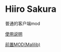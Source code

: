# Hiiro Sakura

普通的客户端mod

[使用说明](https://suika.forpleuvoir.com/forpleuvoir/hiiro-sakura/) 

[前置MOD(Malilib)](https://github.com/maruohon/malilib)

